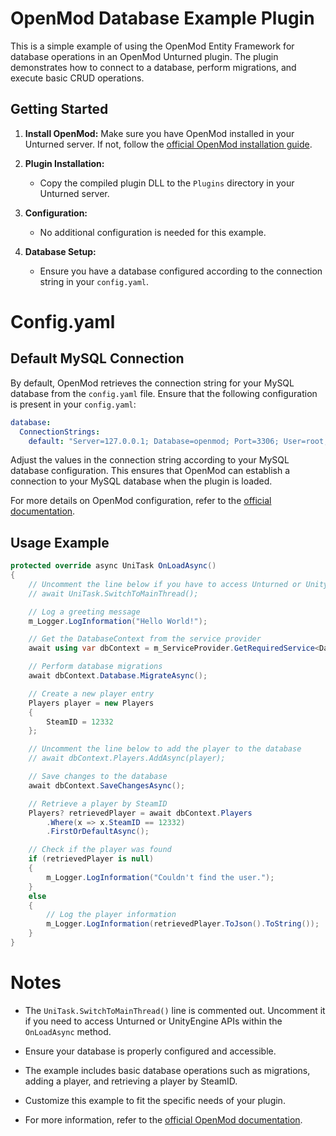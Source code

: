 # OpenMod Database Example Plugin

This is a simple example of using the OpenMod Entity Framework for database operations in an OpenMod Unturned plugin. The plugin demonstrates how to connect to a database, perform migrations, and execute basic CRUD operations.

## Getting Started

1. **Install OpenMod:** Make sure you have OpenMod installed in your Unturned server. If not, follow the [official OpenMod installation guide](https://openmod.github.io/openmod-docs/devdoc/guides/getting-started.html).

2. **Plugin Installation:**
    - Copy the compiled plugin DLL to the `Plugins` directory in your Unturned server.

3. **Configuration:**
    - No additional configuration is needed for this example.

4. **Database Setup:**
    - Ensure you have a database configured according to the connection string in your `config.yaml`.
  
# Config.yaml

## Default MySQL Connection

By default, OpenMod retrieves the connection string for your MySQL database from the `config.yaml` file. Ensure that the following configuration is present in your `config.yaml`:

```yaml
database:
  ConnectionStrings:
    default: "Server=127.0.0.1; Database=openmod; Port=3306; User=root; Password=toor;"
```

Adjust the values in the connection string according to your MySQL database configuration. This ensures that OpenMod can establish a connection to your MySQL database when the plugin is loaded.

For more details on OpenMod configuration, refer to the [official documentation](https://openmod.github.io/openmod-docs/devdoc/guides/getting-started.html#configuring-openmod).


## Usage Example

```csharp
protected override async UniTask OnLoadAsync()
{
    // Uncomment the line below if you have to access Unturned or UnityEngine APIs
    // await UniTask.SwitchToMainThread();

    // Log a greeting message
    m_Logger.LogInformation("Hello World!");

    // Get the DatabaseContext from the service provider
    await using var dbContext = m_ServiceProvider.GetRequiredService<DatabaseContext>();

    // Perform database migrations
    await dbContext.Database.MigrateAsync();

    // Create a new player entry
    Players player = new Players
    {
        SteamID = 12332
    };

    // Uncomment the line below to add the player to the database
    // await dbContext.Players.AddAsync(player);

    // Save changes to the database
    await dbContext.SaveChangesAsync();

    // Retrieve a player by SteamID
    Players? retrievedPlayer = await dbContext.Players
        .Where(x => x.SteamID == 12332)
        .FirstOrDefaultAsync();

    // Check if the player was found
    if (retrievedPlayer is null)
    {
        m_Logger.LogInformation("Couldn't find the user.");
    }
    else
    {
        // Log the player information
        m_Logger.LogInformation(retrievedPlayer.ToJson().ToString());
    }
}
```

# Notes

- The `UniTask.SwitchToMainThread()` line is commented out. Uncomment it if you need to access Unturned or UnityEngine APIs within the `OnLoadAsync` method.

- Ensure your database is properly configured and accessible.

- The example includes basic database operations such as migrations, adding a player, and retrieving a player by SteamID.

- Customize this example to fit the specific needs of your plugin.

- For more information, refer to the [official OpenMod documentation](https://openmod.github.io/openmod-docs/devdoc/concepts/databases.html).
